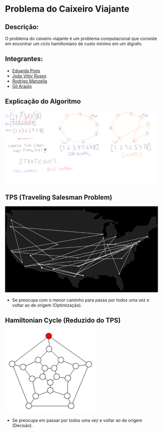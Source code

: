 # Problema do Caixeiro Viajante

## Descrição:
O problema do caixeiro viajante é um problema computacional que consiste em encontrar um ciclo hamiltoniano de custo mínimo em um digrafo.

## Integrantes:
- [Eduarda Pires](https://github.com/EduardaPires)
- [João Vitor Russo](https://github.com/BrunTitoWars)
- [Rodrigo Manzella](https://github.com/RodManzella)
- [Gil Araújo](https://github.com/Gil32610)

## Explicação do Algoritmo

<img src="assets/swapping-algorithm.png" alt="Resumo Escrito do Algoritmo">

## TPS (Traveling Salesman Problem)

<img src="assets/Traveling_Salesman_Problem_Visualization.gif" alt="Visualização TSP">

- Se preocupa com o menor caminho para passa por todos uma vez e voltar ao de origem (Optimização).

## Hamiltonian Cycle (Reduzido do TPS)

<img src="assets/HamiltonianCycle.gif" alt="Visualização HamiltonianCycle">

- Se preocupa em passar por todos uma vez e voltar ao de origem (Decisão).
